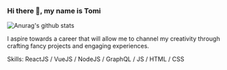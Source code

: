 ### Hi there 👋, my name is Tomi
![Anurag's github stats](https://github-readme-stats.vercel.app/api?username=Eezi&theme=blue-green&show_icons=true)

I aspire towards a career that will allow me to channel my creativity through crafting fancy projects and engaging experiences.

Skills: ReactJS / VueJS  / NodeJS / GraphQL / JS / HTML / CSS





